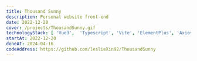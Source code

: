 ```yaml
---
title: Thousand Sunny
description: Personal website front-end
date: 2022-12-20
cover: /projects/ThousandSunny.gif
technologyStack: [ 'Vue3',  'Typescript', 'Vite', 'ElementPlus', 'Axios', 'ThreeJS', 'Github Actions' ]
startAt: 2022-12-20
doneAt: 2024-04-16
codeAddress: https://github.com/leslieXin92/ThousandSunny
---
```

